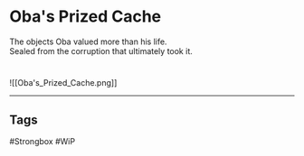 # Oba's Prized Cache
The objects Oba valued more than his life.  
Sealed from the corruption that ultimately took it.

#
![[Oba's_Prized_Cache.png]]

---
## Tags
#Strongbox
#WiP